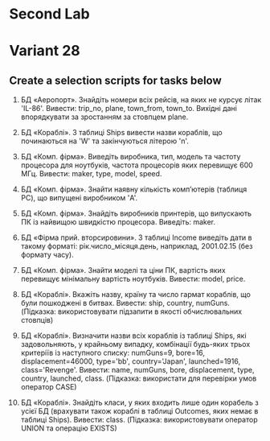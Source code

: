 # Second Lab
<h1>Variant 28</h1>
<h2>Create a selection scripts for tasks below </h2>

1. БД «Аеропорт». Знайдіть номери всіх рейсів, на яких не курсує літак 'IL-86'. Вивести: trip_no, plane, town_from, town_to. Вихідні дані впорядкувати за зростанням за стовпцем plane.

2. БД «Кораблі». З таблиці Ships вивести назви кораблів, що починаються на 'W' та закінчуються літерою 'n'.

3. БД «Комп. фірма». Виведіть виробника, тип, модель та частоту процесора для ноутбуків, частота процесорів яких перевищує 600 МГц. Вивести: maker, type, model, speed.

4. БД «Комп. фірма». Знайти наявну кількість комп’ютерів (таблиця PC), що випущені виробником 'A'.

5. БД «Комп. фірма». Знайдіть виробників принтерів, що випускають ПК із найвищою швидкістю процесора. Виведіть: maker.

6. БД «Фірма прий. вторсировини». З таблиці Income виведіть дати в такому форматі: рік.число_місяця.день, наприклад, 2001.02.15 (без формату часу).

7. БД «Комп. фірма». Знайти моделі та ціни ПК, вартість яких перевищує мінімальну вартість ноутбуків. Вивести: model, price.

8. БД «Кораблі». Вкажіть назву, країну та число гармат кораблів, що були пошкоджені в битвах. Вивести: ship, country, numGuns. (Підказка: використовувати підзапити в якості обчислювальних стовпців)

9. БД «Кораблі». Визначити назви всіх кораблів із таблиці Ships, які задовольняють, у крайньому випадку, комбінації будь-яких трьох критеріїв із наступного списку: numGuns=9, bore=16, displacement=46000, type='bb', country='Japan', launched=1916, class='Revenge'. Вивести: name, numGuns, bore, displacement, type, country, launched, class. (Підказка: використати для перевірки умов оператор CASE)

10. БД «Кораблі». Знайдіть класи, у яких входить лише один корабель з усієї БД (врахувати також кораблі в таблиці Outcomes, яких немає в таблиці Ships). Вивести: class. (Підказка: використовувати оператор UNION та операцію EXISTS)
